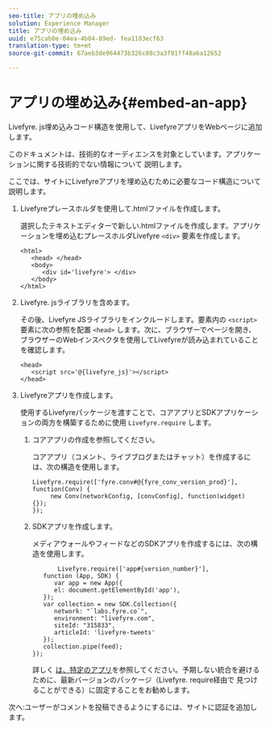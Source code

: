 ```yaml
---
seo-title: アプリの埋め込み
solution: Experience Manager
title: アプリの埋め込み
uuid: e75cab0e-04ea-4b04-89ed- fea1183ecf63
translation-type: tm+mt
source-git-commit: 67aeb3de964473b326c88c3a3f81ff48a6a12652

---
```



# アプリの埋め込み{#embed-an-app}

Livefyre. js埋め込みコード構造を使用して、LivefyreアプリをWebページに追加します。

このドキュメントは、技術的なオーディエンスを対象としています。アプリケーションに関する技術的でない情報について [](/help/using/c-about-apps/c-about-apps.md)説明します。

ここでは、サイトにLivefyreアプリを埋め込むために必要なコード構造について説明します。

1. Livefyreプレースホルダを使用して.htmlファイルを作成します。

   選択したテキストエディターで新しい.htmlファイルを作成します。アプリケーションを埋め込むプレースホルダLivefyre `<div>` 要素を作成します。

   ```
   <html> 
      <head> </head> 
      <body> 
         <div id='livefyre'> </div> 
      </body> 
   </html>
   ```

1. Livefyre. jsライブラリを含めます。

   その後、Livefyre JSライブラリをインクルードします。要素内の `<script>` 要素に次の参照を配置 `<head>` します。次に、ブラウザーでページを開き、ブラウザーのWebインスペクタを使用してLivefyreが読み込まれていることを確認します。

   ```
   <head> 
      <script src='@{livefyre_js}'></script> 
   </head> 
   ```

1. Livefyreアプリを作成します。

   使用するLivefyreパッケージを渡すことで、コアアプリとSDKアプリケーションの両方を構築するために使用 `Livefyre.require` します。

   1. コアアプリの作成を参照してください。

      コアアプリ（コメント、ライブブログまたはチャット）を作成するには、次の構造を使用します。

      ```
      Livefyre.require(['fyre.conv#@{fyre_conv_version_prod}'], function(Conv) { 
           new Conv(networkConfig, [convConfig], function(widget) {});  
      });  
      ```

   1. SDKアプリを作成します。

      メディアウォールやフィードなどのSDKアプリを作成するには、次の構造を使用します。

      ```
             Livefyre.require(['app#{version_number}'], 
         function (App, SDK) { 
            var app = new App({ 
            el: document.getElementById('app'), 
         }); 
         var collection = new SDK.Collection({ 
            network: "`labs.fyre.co`", 
            environment: "livefyre.com", 
            siteId: "315833", 
            articleId: 'livefyre-tweets' 
         }); 
         collection.pipe(feed); 
      }); 
      ```

      詳しく [は、特定のアプリ](/help/using/c-about-apps/c-about-apps.md)を参照してください。予期しない統合を避けるために、最新バージョンのパッケージ（Livefyre. require経由で [](https://cdn.livefyre.com/packages.html)見つけることができる）に固定することをお勧めします。

次へ:ユーザーがコメントを投稿できるようにするには、サイトに認証を追加します。
